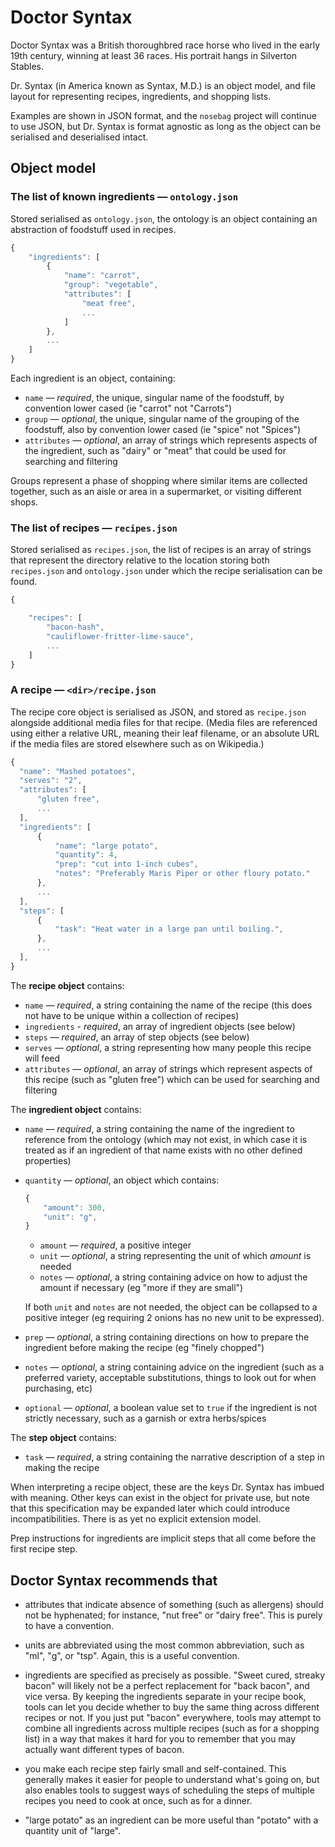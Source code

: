 # Doctor Syntax

Doctor Syntax was a British thoroughbred race horse
who lived in the early 19th century,
winning at least 36 races.
His portrait hangs in Silverton Stables.

Dr. Syntax (in America known as Syntax, M.D.)
is an object model, and file layout
for representing recipes, ingredients, and shopping lists.

Examples are shown in JSON format, and the `nosebag` project will continue to
use JSON, but Dr. Syntax is format agnostic as long as the object can be
serialised and deserialised intact.

## Object model



### The list of known ingredients — `ontology.json`

Stored serialised as `ontology.json`, the ontology is an object containing
an abstraction of foodstuff used in recipes.

```javascript
{
    "ingredients": [
        {
            "name": "carrot",
            "group": "vegetable",
            "attributes": [
                "meat free",
                ...
            ]
        },
        ...
    ]
}
```

Each ingredient is an object, containing:

* `name` — _required_, the unique, singular name of the foodstuff, by
  convention lower cased (ie "carrot" not "Carrots")
* `group` — _optional_, the unique, singular name of the grouping of the
  foodstuff, also by convention lower cased (ie "spice" not "Spices")
* `attributes` — _optional_, an array of strings which represents aspects of the
  ingredient, such as "dairy" or "meat" that could be used for searching
  and filtering

Groups represent a phase of shopping where similar items are collected
together, such as an aisle or area in a supermarket, or visiting different
shops.


### The list of recipes — `recipes.json`

Stored serialised as `recipes.json`, the list of recipes is an array of
strings that represent the directory relative to the location storing both
`recipes.json` and `ontology.json` under which the recipe serialisation can be
found.

```javascript
{

    "recipes": [
        "bacon-hash",
        "cauliflower-fritter-lime-sauce",
        ...
    ]
}
```


### A recipe — `<dir>/recipe.json`

The recipe core object is serialised as JSON, and stored as `recipe.json`
alongside additional media files for that recipe. (Media files are
referenced using either a relative URL, meaning their leaf filename, or an
absolute URL if the media files are stored elsewhere such as on Wikipedia.)

```javascript
{
  "name": "Mashed potatoes",
  "serves": "2",
  "attributes": [
      "gluten free",
      ...
  ],
  "ingredients": [
      {
          "name": "large potato",
          "quantity": 4,
          "prep": "cut into 1-inch cubes",
          "notes": "Preferably Maris Piper or other floury potato."
      },
      ...
  ],
  "steps": [
      {
          "task": "Heat water in a large pan until boiling.",
      },
      ...
  ],
}
```

The **recipe object** contains:

* `name` — _required_, a string containing the name of the recipe (this does not
  have to be unique within a collection of recipes)
* `ingredients` - _required_, an array of ingredient objects (see below)
* `steps` — _required_, an array of step objects (see below)
* `serves` — _optional_, a string representing how many people this recipe will feed
* `attributes` — _optional_, an array of strings which represent aspects of
  this recipe (such as "gluten free") which can be used for searching and
  filtering


The **ingredient object** contains:

* `name` — _required_, a string containing the name of the ingredient to
  reference from the ontology (which may not exist, in which case it is
  treated as if an ingredient of that name exists with no other defined
  properties)
* `quantity` — _optional_, an object which contains:

    ```javascript
    {
        "amount": 300,
        "unit": "g",
    }
    ```

  * `amount` — _required_, a positive integer
  * `unit` — _optional_, a string representing the unit of which _amount_ is
    needed
  * `notes` — _optional_, a string containing advice on how to adjust the amount if
    necessary (eg "more if they are small")

  If both `unit` and `notes` are not needed, the object can be collapsed to a
  positive integer (eg requiring 2 onions has no new unit to be expressed).
* `prep` — _optional_, a string containing directions on how to prepare the
  ingredient before making the recipe (eg "finely chopped")
* `notes` — _optional_, a string containing advice on the ingredient (such as
  a preferred variety, acceptable substitutions, things to look out for when
  purchasing, etc)
* `optional` — _optional_, a boolean value set to `true` if the ingredient is
  not strictly necessary, such as a garnish or extra herbs/spices

The **step object** contains:

* `task` — _required_, a string containing the narrative description of a step
  in making the recipe


When interpreting a recipe object, these are the keys Dr. Syntax has imbued
with meaning. Other keys can exist in the object for private use, but note
that this specification may be expanded later which could introduce
incompatibilities. There is as yet no explicit extension model.

Prep instructions for ingredients are implicit steps that all come before
the first recipe step.


## Doctor Syntax recommends that

* attributes that indicate absence of something (such as allergens) should
  not be hyphenated; for instance, "nut free" or "dairy free". This is purely
  to have a convention.

* units are abbreviated using the most common abbreviation, such as "ml",
  "g", or "tsp". Again, this is a useful convention.

* ingredients are specified as precisely as possible. "Sweet cured, streaky
  bacon" will likely not be a perfect replacement for "back bacon", and vice
  versa. By keeping the ingredients separate in your recipe book, tools can
  let you decide whether to buy the same thing across different recipes or
  not. If you just put "bacon" everywhere, tools may attempt to combine all
  ingredients across multiple recipes (such as for a shopping list) in a way
  that makes it hard for you to remember that you may actually want
  different types of bacon.

* you make each recipe step fairly small and self-contained. This generally
  makes it easier for people to understand what's going on, but also enables
  tools to suggest ways of scheduling the steps of multiple recipes you need
  to cook at once, such as for a dinner.

* "large potato" as an ingredient can be more useful than "potato" with a
  quantity unit of "large".
